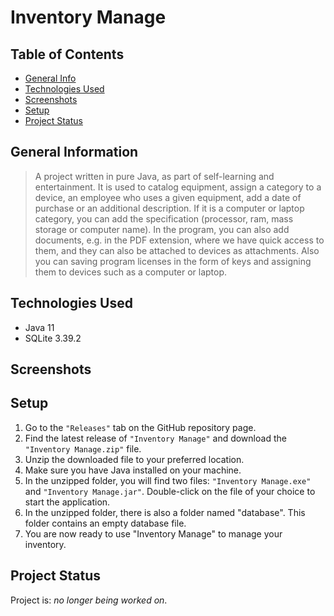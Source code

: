 # Inventory Manage

## Table of Contents

- [General Info](#general-information)
- [Technologies Used](#technologies-used)
- [Screenshots](#screenshots)
- [Setup](#setup)
- [Project Status](#project-status)

## General Information

> A project written in pure Java, as part of self-learning and entertainment.
> It is used to catalog equipment, assign a category to a device, an employee who uses a given equipment, add a date of purchase or an additional description.
> If it is a computer or laptop category, you can add the specification (processor, ram, mass storage or computer name).
> In the program, you can also add documents, e.g. in the PDF extension, where we have quick access to them, and they can also be attached to devices as attachments.
> Also you can saving program licenses in the form of keys and assigning them to devices such as a computer or laptop.

## Technologies Used

- Java 11
- SQLite 3.39.2

## Screenshots

<!-- ![Screenshot](./img/) -->

## Setup

1. Go to the `"Releases"` tab on the GitHub repository page.
2. Find the latest release of `"Inventory Manage"` and download the `"Inventory Manage.zip"` file.
3. Unzip the downloaded file to your preferred location.
4. Make sure you have Java installed on your machine.
5. In the unzipped folder, you will find two files: `"Inventory Manage.exe"` and `"Inventory Manage.jar"`. Double-click on the file of your choice to start the application.
6. In the unzipped folder, there is also a folder named "database". This folder contains an empty database file.
7. You are now ready to use "Inventory Manage" to manage your inventory.

## Project Status

Project is: _no longer being worked on_.
